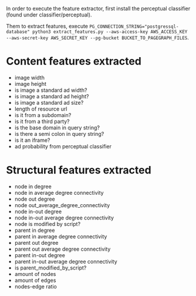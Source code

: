 In order to execute the feature extractor, first install the perceptual classifier (found under classifier/perceptual).

Them to extract features, execute `PG_CONNECTION_STRING="postgressql-database" python3 extract_features.py --aws-access-key AWS_ACCESS_KEY --aws-secret-key AWS_SECRET_KEY --pg-bucket BUCKET_TO_PAGEGRAPH_FILES`.

# Content features extracted
* image width
* image height
* is image a standard ad width?
* is image a standard ad height?
* is image a standard ad size?
* length of resource url
* is it from a subdomain?
* is it from a third party?
* is the base domain in query string?
* is there a semi colon in query string?
* is it an iframe?
* ad probability from perceptual classifier

# Structural features extracted
* node in degree
* node in average degree connectivity
* node out degree
* node out_average_degree_connectivity
* node in-out degree
* node in-out average degree connectivity
* node is modified by script?
* parent in degree
* parent in average degree connectivity
* parent out degree
* parent out average degree connectivity
* parent in-out degree
* parent in-out average degree connectivity
* is parent_modified_by_script?
* amount of nodes
* amount of edges
* nodes-edge ratio
